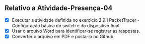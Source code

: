 ## Relativo a Atividade-Presença-04

- [x] Executar a atividade definida no exercicio 2.9.1 PacketTracer - Configuração básica do switch e do dispositivo final. 
- [x] Usar o arquivo Word para identificar-se registrar as respostas. 
- [x] Converter o arquivo em PDF e posta-lo no Github.
